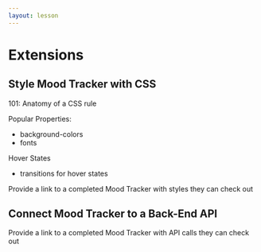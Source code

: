 ```yaml
---
layout: lesson
---
```


# Extensions

## Style Mood Tracker with CSS

101: Anatomy of a CSS rule

Popular Properties:
- background-colors
- fonts

Hover States
- transitions for hover states

Provide a link to a completed Mood Tracker with styles they can check out

## Connect Mood Tracker to a Back-End API

Provide a link to a completed Mood Tracker with API calls they can check out
